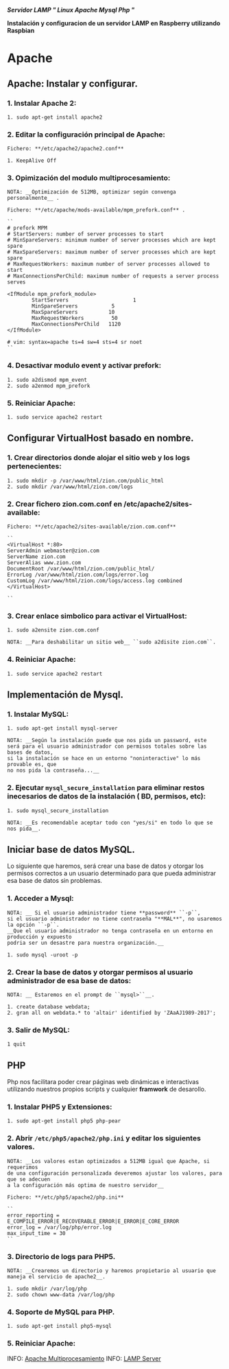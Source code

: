 ___Servidor LAMP " Linux Apache Mysql Php "___

__Instalación y configuracion de un servidor LAMP en Raspberry utilizando
Raspbian__

# Apache

## Apache: Instalar y configurar.

### 1. Instalar Apache 2:

	1. sudo apt-get install apache2

### 2. Editar la configuración principal de Apache:

	Fichero: **/etc/apache2/apache2.conf**
	
	1. KeepAlive Off
	
### 3. Opimización del modulo multiprocesamiento:

	NOTA: __Optimización de 512MB, optimizar según convenga personalmente__ .
	
	Fichero: **/etc/apache/mods-available/mpm_prefork.conf** .

	``
	# prefork MPM
	# StartServers: number of server processes to start
	# MinSpareServers: minimum number of server processes which are kept spare
	# MaxSpareServers: maximum number of server processes which are kept spare
	# MaxRequestWorkers: maximum number of server processes allowed to start
	# MaxConnectionsPerChild: maximum number of requests a server process serves

	<IfModule mpm_prefork_module>
			StartServers                     1
			MinSpareServers           5
			MaxSpareServers          10
			MaxRequestWorkers         50
			MaxConnectionsPerChild   1120
	</IfModule>

	# vim: syntax=apache ts=4 sw=4 sts=4 sr noet
	``

### 4. Desactivar modulo event y activar prefork:

	1. sudo a2dismod mpm_event
	2. sudo a2enmod mpm_prefork

### 5. Reiniciar Apache:

	1. sudo service apache2 restart

## Configurar VirtualHost basado en nombre.

### 1. Crear directorios donde alojar el sitio web y los logs pertenecientes:

	1. sudo mkdir -p /var/www/html/zion.com/public_html
	2. sudo mkdir /var/www/html/zion.com/logs

### 2. Crear fichero zion.com.conf en **/etc/apache2/sites-available**:

	Fichero: **/etc/apache2/sites-available/zion.com.conf**
	
	``
	<VirtualHost *:80>
	ServerAdmin webmaster@zion.com
	ServerName zion.com
	ServerAlias www.zion.com
	DocumentRoot /var/www/html/zion.com/public_html/
	ErrorLog /var/www/html/zion.com/logs/error.log
	CustomLog /var/www/html/zion.com/logs/access.log combined
	</VirtualHost>

	``

### 3. Crear enlace simbolico para activar el VirtualHost:

	1. sudo a2ensite zion.com.conf
	
	NOTA: __Para deshabilitar un sitio web__ ``sudo a2disite zion.com``.

### 4. Reiniciar Apache:

	1. sudo service apache2 restart

## Implementación de Mysql.

### 1. Instalar MySQL:

	1. sudo apt-get install mysql-server
	
	NOTA: __Según la instalación puede que nos pida un password, este
	será para el usuario administrador con permisos totales sobre las bases de datos,
	si la instalación se hace en un entorno "noninteractive" lo más provable es, que 
	no nos pida la contraseña...__

### 2. Ejecutar ``mysql_secure_installation`` para eliminar restos inecesarios de datos de la instalación ( BD, permisos, etc):
	
	1. sudo mysql_secure_installation
	
	NOTA: __Es recomendable aceptar todo con "yes/si" en todo lo que se nos pida__.
	
## Iniciar base de datos MySQL.

Lo siguiente que haremos, será crear  una base de datos y otorgar los permisos 
correctos a un usuario determinado para que pueda administrar esa base de datos sin problemas.

### 1. Acceder a Mysql:

	NOTA: __ Si el usuario administrador tiene **password** ``-p``,
	si el usuario administrador no tiene contraseña "**MAL**", no usaremos la opción ``-p``.
	__Que el usuario administrador no tenga contraseña en un entorno en producción y expuesto
	podria ser un desastre para nuestra organización.__
	
	1. sudo mysql -uroot -p
	
### 2. Crear la base de datos y otorgar permisos al usuario administrador de esa base de datos:

	NOTA: __ Estaremos en el prompt de ``mysql>``__.

	1. create database webdata;
	2. gran all on webdata.* to 'altair' identified by 'ZAaAJ1989-2017';
	
### 3. Salir de MySQL:

	1 quit

## PHP

Php nos facilitara poder crear páginas web dinámicas e interactivas utilizando 
nuestros propios scripts y cualquier **framwork** de desarollo.

### 1. Instalar PHP5 y Extensiones:

	1. sudo apt-get install php5 php-pear
	
### 2. Abrir ``/etc/php5/apache2/php.ini`` y editar los siguientes valores.

	NOTA: __Los valores estan optimizados a 512MB igual que Apache, si requerimos
	de una configuración personalizada deveremos ajustar los valores, para que se adecuen
	a la configuración más optima de nuestro servidor__
	
	Fichero: **/etc/php5/apache2/php.ini**

	``
	error_reporting = E_COMPILE_ERROR|E_RECOVERABLE_ERROR|E_ERROR|E_CORE_ERROR
	error_log = /var/log/php/error.log  
	max_input_time = 30
	``

### 3. Directorio de logs para PHP5.
	
	NOTA: __Crearemos un directorio y haremos propietario al usuario que maneja el servicio de apache2__.
	
	1. sudo mkdir /var/log/php
	2. sudo chown www-data /var/log/php

### 4. Soporte de MySQL para PHP.

	1. sudo apt-get install php5-mysql

### 5. Reiniciar Apache:

INFO: [Apache Multiprocesamiento](http://www.vozidea.com/diferencias-entre-apache-prefork-event-worker)
INFO: [LAMP Server](https://www.linode.com/docs/web-servers/lamp/lamp-on-debian-8-jessie)

